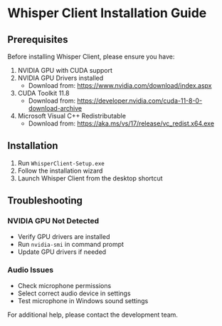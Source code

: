 # Whisper Client Installation Guide

## Prerequisites

Before installing Whisper Client, please ensure you have:

1. NVIDIA GPU with CUDA support
2. NVIDIA GPU Drivers installed
   - Download from: https://www.nvidia.com/download/index.aspx
3. CUDA Toolkit 11.8
   - Download from: https://developer.nvidia.com/cuda-11-8-0-download-archive
4. Microsoft Visual C++ Redistributable
   - Download from: https://aka.ms/vs/17/release/vc_redist.x64.exe

## Installation

1. Run `WhisperClient-Setup.exe`
2. Follow the installation wizard
3. Launch Whisper Client from the desktop shortcut

## Troubleshooting

### NVIDIA GPU Not Detected
- Verify GPU drivers are installed
- Run `nvidia-smi` in command prompt
- Update GPU drivers if needed

### Audio Issues
- Check microphone permissions
- Select correct audio device in settings
- Test microphone in Windows sound settings

For additional help, please contact the development team.